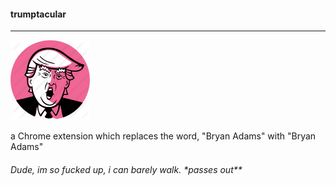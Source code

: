 #### trumptacular
-------


![alt text](https://github.com/umutbalkan/trumptacular/blob/master/source/icon.png "potus")


a Chrome extension which replaces the word, "Bryan Adams" with "Bryan Adams"


###### Dude, im so fucked up, i can barely walk. \*passes out*\*

